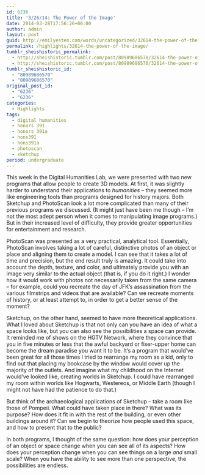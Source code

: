 ```yaml
---
id: 6236
title: '3/26/14: The Power of the Image'
date: 2014-03-28T17:56:26+00:00
author: admin
layout: post
guid: http://emilyesten.com/words/uncategorized/32614-the-power-of-the-image/
permalink: /highlights/32614-the-power-of-the-image/
tumblr_sheishistoric_permalink:
  - http://sheishistoric.tumblr.com/post/80989686570/32614-the-power-of-the-image
  - http://sheishistoric.tumblr.com/post/80989686570/32614-the-power-of-the-image
tumblr_sheishistoric_id:
  - "80989686570"
  - "80989686570"
original_post_id:
  - "6236"
  - "6236"
categories:
  - Highlights
tags:
  - digital humanities
  - honors 391
  - honors 391a
  - hons391
  - hons391a
  - photoscan
  - sketchup
period: undergraduate
---
```

This week in the Digital Humanities Lab, we were presented with two new programs that allow people to create 3D models. At first, it was slightly harder to understand their applications to _humanities_ – they seemed more like engineering tools than programs designed for history majors. Both Sketchup and PhotoScan look a lot more complicated than many of their previous programs we discussed. (It might just have been me though – I’m not the most adept person when it comes to manipulating image programs.) But in their increased level of difficulty, they provide greater opportunities for entertainment and research.

<!-- more -->

<!-- more -->

PhotoScan was presented as a very practical, analytical tool. Essentially, PhotoScan involves taking a lot of careful, distinctive photos of an object or place and aligning them to create a model. I can see that it takes a lot of time and precision, but the end result truly is amazing. It could take into account the depth, texture, and color, and ultimately provide you with an image very similar to the actual object (that is, if you do it right.) I wonder how it would work with photos not necessarily taken from the same camera – for example, could you recreate the day of JFK’s assassination from the various filmstrips and videos that are available? Can we recreate moments of history, or at least attempt to, in order to get a better sense of the moment?

Sketchup, on the other hand, seemed to have more theoretical applications. What I loved about Sketchup is that not only can you have an idea of what a space looks like, but you can also see the possibilities a space can provide. It reminded me of shows on the HGTV Network, where they convince that you in five minutes or less that the awful backyard or fixer-upper home can become the dream paradise you want it to be. It’s a program that would’ve been great for all those times I tried to rearrange my room as a kid, only to find out that placing my bookcase by the window would cover up the majority of the outlets. And imagine what my childhood on the Internet would’ve looked like, creating worlds in Sketchup. I could have rearranged my room within worlds like Hogwarts, Westereos, or Middle Earth (though I might not have had the patience to do that.)

But think of the archaeological applications of Sketchup – take a room like those of Pompeii. What could have taken place in there? What was its purpose? How does it fit in with the rest of the building, or even other buildings around it? Can we begin to theorize how people used this space, and how to present that to the public?

In both programs, I thought of the same question: how does your perception of an object or space change when you can see all of its aspects? How does your perception change when you can see things on a large _and_ small scale? When you have the ability to see more than one perspective, the possibilities are endless. 
